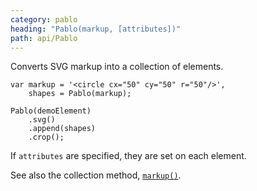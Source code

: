 ```yaml
---
category: pablo
heading: "Pablo(markup, [attributes])"
path: api/Pablo
---
```



Converts SVG markup into a collection of elements.

    var markup = '<circle cx="50" cy="50" r="50"/>',
        shapes = Pablo(markup);

    Pablo(demoElement)
        .svg()
        .append(shapes)
        .crop();

If `attributes` are specified, they are set on each element.

See also the collection method, [`markup()`](/api/markup/).

